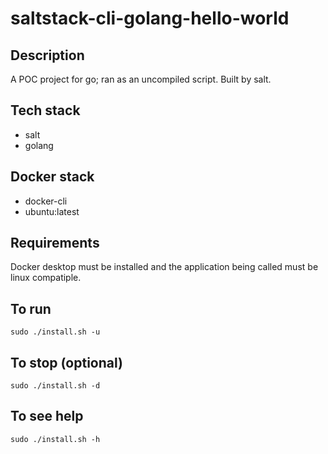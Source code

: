 # saltstack-cli-golang-hello-world

## Description
A POC project for go; ran as an
uncompiled script. Built by salt.

## Tech stack
- salt
- golang

## Docker stack
- docker-cli
- ubuntu:latest

## Requirements
Docker desktop must be installed and the application
being called must be linux compatiple.

## To run
`sudo ./install.sh -u`

## To stop (optional)
`sudo ./install.sh -d`

## To see help
`sudo ./install.sh -h`
